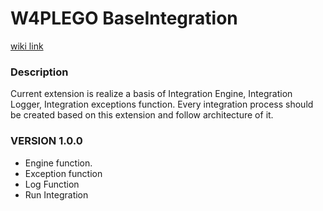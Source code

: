 W4PLEGO BaseIntegration
=====================

[wiki link](https://pm.web4pro.com.ua/projects/lego-web4pro-baseintegration/wiki)

### Description

Current extension is realize  a basis of Integration Engine, Integration Logger, Integration exceptions function.
Every integration process should be created based on this extension and follow architecture of it. 

### VERSION 1.0.0
- Engine function.
- Exception function
- Log Function 
- Run Integration
